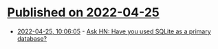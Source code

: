 # [Published on 2022-04-25](index.md)

* [2022-04-25, 10:06:05](https://news.ycombinator.com/item?id=31152490) - [Ask HN: Have you used SQLite as a primary database?](https://news.ycombinator.com/item?id=31152490)
